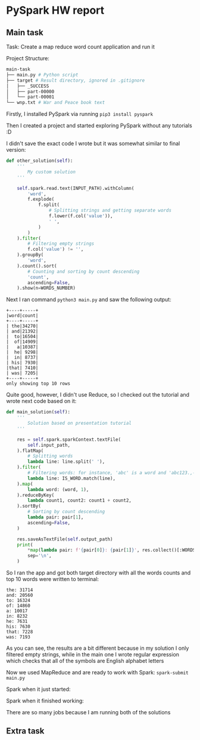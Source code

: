 # PySpark HW report

## Main task

Task: Create a map reduce word count application and run it

Project Structure:
```bash
main-task
├── main.py # Python script
├── target # Result directory, ignored in .gitignore
│   ├── _SUCCESS
│   ├── part-00000
│   └── part-00001
└── wnp.txt # War and Peace book text
```

Firstly, I installed PySpark via running `pip3 install pyspark`

Then I created a project and started exploring PySpark without any tutorials :D

I didn't save the exact code I wrote but it was somewhat similar to final version:

```py
def other_solution(self):
    '''
        My custom solution
    '''

    self.spark.read.text(INPUT_PATH).withColumn(
        'word',
        f.explode(
            f.split(
                # Splitting strings and getting separate words
                f.lower(f.col('value')),
                ' ',
            )
        )
    ).filter(
        # Filtering empty strings
        f.col('value') != '',
    ).groupBy(
        'word',
    ).count().sort(
        # Counting and sorting by count descending
        'count',
        ascending=False,
    ).show(n=WORDS_NUMBER)
```

Next I ran command `python3 main.py` and saw the following output:

```
+----+-----+
|word|count|
+----+-----+
| the|34270|
| and|21392|
|  to|16504|
|  of|14909|
|   a|10387|
|  he| 9298|
|  in| 8737|
| his| 7930|
|that| 7410|
| was| 7205|
+----+-----+
only showing top 10 rows
```

Quite good, however, I didn't use Reduce, so I checked out the tutorial and wrote next code based on it:

```py
def main_solution(self):
    '''
        Solution based on presentation tutorial
    '''

    res = self.spark.sparkContext.textFile(
        self.input_path,
    ).flatMap(
        # Splitting words
        lambda line: line.split(' '),
    ).filter(
        # Filtering words: for instance, 'abc' is a word and 'abc123.,-' is not
        lambda line: IS_WORD.match(line),
    ).map(
        lambda word: (word, 1),
    ).reduceByKey(
        lambda count1, count2: count1 + count2,
    ).sortBy(
        # Sorting by count descending
        lambda pair: pair[1],
        ascending=False,
    )

    res.saveAsTextFile(self.output_path)
    print(
        *map(lambda pair: f'{pair[0]}: {pair[1]}', res.collect()[:WORDS_NUMBER]),
        sep='\n',
    )
```

So I ran the app and got both target directory with all the words counts and top 10 words were written to terminal:

```
the: 31714
and: 20560
to: 16324
of: 14860
a: 10017
in: 8232
he: 7631
his: 7630
that: 7228
was: 7193
```

As you can see, the results are a bit different because in my solution I only filtered empty strings, while in the main one I wrote regular expression which checks that all of the symbols are English alphabet letters

Now we used MapReduce and are ready to work with Spark: `spark-submit main.py`

Spark when it just started:

Spark when it finished working:

There are so many jobs because I am running both of the solutions

## Extra task
